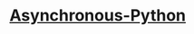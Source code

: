 # [Asynchronous-Python](https://stepik.org/course/170777/syllabus "https://stepik.org/course/170777/syllabus")